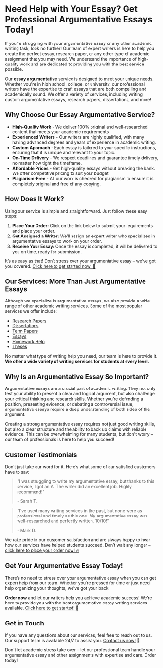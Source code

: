 # Need Help with Your Essay? Get Professional Argumentative Essays Today!

If you’re struggling with your argumentative essay or any other academic writing task, look no further! Our team of expert writers is here to help you create the perfect essay, research paper, or any other type of academic assignment that you may need. We understand the importance of high-quality work and are dedicated to providing you with the best service possible.

Our **essay argumentative** service is designed to meet your unique needs. Whether you're in high school, college, or university, our professional writers have the expertise to craft essays that are both compelling and academically sound. We offer a variety of services, including writing custom argumentative essays, research papers, dissertations, and more!

## Why Choose Our Essay Argumentative Service?

- **High-Quality Work** - We deliver 100% original and well-researched content that meets your academic requirements.
- **Experienced Writers** - Our writers are highly qualified, with many having advanced degrees and years of experience in academic writing.
- **Custom Approach** - Each essay is tailored to your specific instructions, ensuring that it is unique and relevant to your topic.
- **On-Time Delivery** - We respect deadlines and guarantee timely delivery, no matter how tight the timeframe.
- **Affordable Prices** - Get high-quality essays without breaking the bank. We offer competitive pricing to suit your budget.
- **Plagiarism-Free** - All our work is checked for plagiarism to ensure it is completely original and free of any copying.

## How Does It Work?

Using our service is simple and straightforward. Just follow these easy steps:

1. **Place Your Order:** Click on the link below to submit your requirements and place your order.
2. **Get Assigned a Writer:** We’ll assign an expert writer who specializes in argumentative essays to work on your order.
3. **Receive Your Essay:** Once the essay is completed, it will be delivered to you on time, ready for submission.

It’s as easy as that! Don’t stress over your argumentative essay – we’ve got you covered. [Click here to get started now! 🎯](https://tinyurl.com/topessay?keyword=essay+argumentative)

## Our Services: More Than Just Argumentative Essays

Although we specialize in argumentative essays, we also provide a wide range of other academic writing services. Some of the most popular services we offer include:

- [Research Papers](https://tinyurl.com/topessay?keyword=essay+argumentative)
- [Dissertations](https://tinyurl.com/topessay?keyword=essay+argumentative)
- [Term Papers](https://tinyurl.com/topessay?keyword=essay+argumentative)
- [Essays](https://tinyurl.com/topessay?keyword=essay+argumentative)
- [Homework Help](https://tinyurl.com/topessay?keyword=essay+argumentative)
- [Theses](https://tinyurl.com/topessay?keyword=essay+argumentative)

No matter what type of writing help you need, our team is here to provide it. **We offer a wide variety of writing services for students at every level.**

## Why Is an Argumentative Essay So Important?

Argumentative essays are a crucial part of academic writing. They not only test your ability to present a clear and logical argument, but also challenge your critical thinking and research skills. Whether you’re defending a position, presenting evidence, or debating a controversial issue, argumentative essays require a deep understanding of both sides of the argument.

Creating a strong argumentative essay requires not just good writing skills, but also a clear structure and the ability to back up claims with reliable evidence. This can be overwhelming for many students, but don't worry – our team of professionals is here to help you succeed!

## Customer Testimonials

Don’t just take our word for it. Here’s what some of our satisfied customers have to say:

> "I was struggling to write my argumentative essay, but thanks to this service, I got an A! The writer did an excellent job. Highly recommend!"
> 
> <footer>- Sarah T.</footer>

> "I’ve used many writing services in the past, but none were as professional and timely as this one. My argumentative essay was well-researched and perfectly written. 10/10!"
> 
> <footer>- Mark D.</footer>

We take pride in our customer satisfaction and are always happy to hear how our services have helped students succeed. Don’t wait any longer – [click here to place your order now! 🔥](https://tinyurl.com/topessay?keyword=essay+argumentative)

## Get Your Argumentative Essay Today!

There’s no need to stress over your argumentative essay when you can get expert help from our team. Whether you’re pressed for time or just need help organizing your thoughts, we’ve got your back.

**Order now** and let our writers help you achieve academic success! We’re here to provide you with the best argumentative essay writing services available. [Click here to get started! 🎉](https://tinyurl.com/topessay?keyword=essay+argumentative)

## Get in Touch

If you have any questions about our services, feel free to reach out to us. Our support team is available 24/7 to assist you. [Contact us now!](https://tinyurl.com/topessay?keyword=essay+argumentative) 📩

Don't let academic stress take over – let our professional team handle your argumentative essay and other assignments with expertise and care. Order today!

